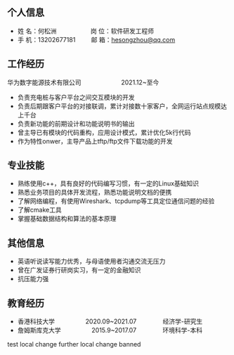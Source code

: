 ## 个人信息

* 姓 名：何松洲 &emsp;&emsp;&emsp;&emsp;&emsp; 岗 位：软件研发工程师
* 手 机：13202677181 &emsp;&emsp;  邮 箱：hesongzhou@qq.com &emsp;&emsp;


## 工作经历

华为数字能源技术有限公司&emsp;&emsp;&emsp;&emsp;&emsp;&emsp;&ensp;2021.12~至今
* 负责充电桩与客户平台之间交互模块的开发
* 负责后期跟客户平台的对接联调，累计对接数十家客户，全网运行站点规模达上千台
* 负责新功能的前期设计和功能说明书的输出
* 曾主导已有模块的代码重构，应用设计模式，累计优化5k行代码
* 作为特性onwer，主导产品上tftp/ftp文件下载功能的开发


## 专业技能

* 熟练使用c++，具有良好的代码编写习惯，有一定的Linux基础知识
* 熟悉业务项目的具体开发流程，熟悉功能说明文档的便携
* 了解网络编程，有使用Wireshark、tcpdump等工具定位通信问题的经验
* 了解cmake工具
* 掌握基础数据结构和算法的基本原理


## 其他信息
* 英语听说读写能力优秀，与母语使用者沟通交流无压力
* 曾在广发证券行研岗实习，有一定的金融知识
* 抗压能力强


## 教育经历

* 香港科技大学&emsp;&emsp;&emsp;&emsp;&emsp;2020.09~2021.07&emsp;&emsp;&emsp;&emsp; 经济学-研究生
* 詹姆斯库克大学&emsp;&emsp;&emsp;&emsp;&emsp;2015.9~2017.07&emsp;&emsp;&emsp;&emsp; 环境科学-本科

test local change
further local change
banned